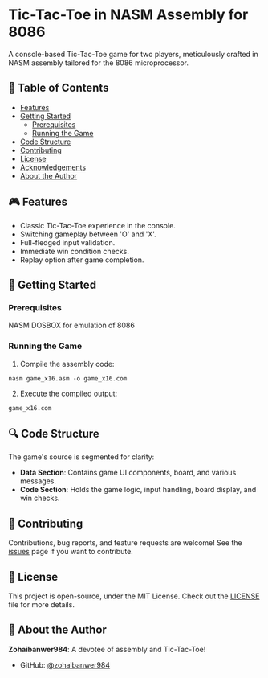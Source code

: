 # Tic-Tac-Toe in NASM Assembly for 8086

A console-based Tic-Tac-Toe game for two players, meticulously crafted in NASM assembly tailored for the 8086 microprocessor.

## 📌 Table of Contents

- [Features](#features)
- [Getting Started](#getting-started)
  - [Prerequisites](#prerequisites)
  - [Running the Game](#running-the-game)
- [Code Structure](#code-structure)
- [Contributing](#contributing)
- [License](#license)
- [Acknowledgements](#acknowledgements)
- [About the Author](#about-the-author)

## 🎮 Features

- Classic Tic-Tac-Toe experience in the console.
- Switching gameplay between 'O' and 'X'.
- Full-fledged input validation.
- Immediate win condition checks.
- Replay option after game completion.

## 🚀 Getting Started

### Prerequisites

NASM
DOSBOX for emulation of 8086

### Running the Game

1. Compile the assembly code:

```
nasm game_x16.asm -o game_x16.com
```

2. Execute the compiled output:

```
game_x16.com
```

## 🔍 Code Structure

The game's source is segmented for clarity:

- **Data Section**: Contains game UI components, board, and various messages.
- **Code Section**: Holds the game logic, input handling, board display, and win checks.

## 🤝 Contributing

Contributions, bug reports, and feature requests are welcome! See the [issues](./issues) page if you want to contribute.

## 📜 License

This project is open-source, under the MIT License. Check out the [LICENSE](./LICENSE) file for more details.

## 👤 About the Author

**Zohaibanwer984**: A devotee of assembly and Tic-Tac-Toe!
- GitHub: [@zohaibanwer984](https://github.com/zohaibanwer984)
